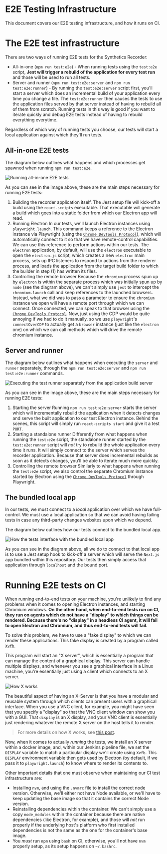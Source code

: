 # E2E Testing Infrastructure

This document covers our E2E testing infrastructure, and how it runs on CI.

# The E2E test infrastructure

There are two ways of running E2E tests for the Synthetics Recorder:

* All-in-one (`npm run test:e2e`) - When running tests using the `test:e2e` script, **Jest will trigger a rebuild of the application for every test run** and those will be used to run all tests.
* Server and runner (`npm run test:e2e:server` and `npm run test:e2e:runner`) - By running the `test:e2e:server` script first, you'll start a server which does an incremental build of your application every time you change a file. The `test:e2e:runner` then causes the tests to use the application files served by that server instead of having to rebuild all of them from scratch.
  Running tests in this way is good if you want to iterate quickly and debug E2E tests instead of having to rebuild everything everytime.

Regardless of which way of running tests you choose, our tests will start a local application against which they'll run tests.

## All-in-one E2E tests

The diagram below outlines what happens and which processes get spawned when running `npm run test:e2e`.

![Running all-in-one E2E tests](./e2e_1.png)

As you can see in the image above, these are the main steps necessary for running E2E tests:

1. Building the recorder application itself.
    The Jest setup file will kick-off a build using the `react-scripts` executable. That executable will generate a build which goes into a static folder from which our Electron app will read.
2. Running Electron
    In our tests, we'll launch Electron instances using `playwright.launch`. This command keeps a reference to the Electron instance via Playwright (using the [`Chrome DevTools Protocol`](https://chromedevtools.github.io/devtools-protocol/)), which will automatically connect to it so that we have remote-control capabilities. We can use this reference to perform actions within our tests.
    The `electron` application, by default, will use the `electron` executable to open the `electron.js` script, which creates a new `electron` main process, sets up IPC listeners to respond to actions from the renderer process, and loads the application from the target build folder to which the builder in step (1) has written its files.
3. Controlling the remote browser
    Because the `chromium` process spun up by `electron` is within the separate process which was initially spun up by `node` (see the diagram above), we can't simply use `jest` to intercept the `chromium.launch` call and keep references to the launched browsers. Instead, what we did was to pass a parameter to ensure the `chromium` instance we open will have a remote port through which we can connect. Once connected, we can speak to that browser using the [`Chrome DevTools Protocol`](https://chromedevtools.github.io/devtools-protocol/).
    Now, just using the CDP would be quite annoying if we had to do it manually, so we use `playwright`'s `connectOverCDP` to actually get a `browser` instance (just like the `electron` one) on which we can call methods which will drive the remote chromium instance.

## Server and runner

The diagram below outlines what happens when executing the `server` and `runner` separately, through the `npm run test:e2e:server` and `npm run test:e2e:runner` commands.

![Executing the test runner separately from the application build server](./e2e_2.png)

As you can see in the image above, these are the main steps necessary for running E2E tests:

1. Starting the server
    Running `npm run test:e2e:server` starts the server which will incrementally rebuild the application when it detects changes and serve the built application to our test Electron instance.
    Behind the scenes, this script will simply run `react-scripts start` and give it a test `PORT`.
2. Starting a standalone runner
    Differently from what happens when running the `test:e2e` script, the standalone runner started by the `test:e2e:runner` script will _not_ try to rebuild the whole application every time it runs. It will simply connect to the server which serves the recorder application.
    Because that server does incremental rebuilds as soon as it detects changes, you'll be able to iterate much more quickly.
3. Controlling the remote browser
    Similarly to what happens when running the `test:e2e` script, we also control the separate Chromium instance started by Electron using the [`Chrome DevTools Protocol`](https://chromedevtools.github.io/devtools-protocol/) through Playwright.

## The bundled local app

In our tests, we must connect to a _local_ application over which we have full-control. We must use a local application so that we can avoid having failing tests in case any third-party changes websites upon which we depend.

The diagram below outlines how our tests connect to the bundled local app.

![How the tests interface with the bundled local app](./e2e_3.png)

As you can see in the diagram above, all we do to connect to that local app is to use a Jest setup hook to kick-off a server which will serve the `Next.js` app bundled within this repository. Our tests then simply access that application through `localhost` and the bound port.

# Running E2E tests on CI

When running end-to-end tests on your machine, you're unlikely to find any problems when it comes to opening Electron instances, and starting Chromium windows. **On the other hand, when end-to-end tests run on CI, they run on agents which do not have a "display" to which things can be rendered. Because there's no "display" in a headless CI agent, it will fail to open Electron and Chromium, and thus end-to-end tests will fail.**

To solve this problem, we have to use a "fake display" to which we can render these applications. This fake display is created by a program called [`Xvfb`](https://en.wikipedia.org/wiki/Xvfb).

This program will start an "X server", which is essentially a program that can manage the content of a graphical display. This server can handle multiple displays, and whenever you see a graphical interface in a Linux machine, you're essentially just using a client which connects to an X server.

![How X works](https://miro.medium.com/max/500/1*Pox0bW6shXIdu15PIS1log.png)

The beautiful aspect of having an X-Server is that you have a modular and reusable system through which clients can present users with a graphical interface. When you use a VNC client, for example, you might have seen that you specify a "display" so that the VNC client window can show you with a GUI. That `display` is an X display, and your VNC client is essentially just rendering whatever the remote X server on the host tells it to render.

> For more details on how X works, see [this post](https://medium.com/mindorks/x-server-client-what-the-hell-305bd0dc857f).

Now, when it comes to actually _running_ the tests, we install an X server within a docker image, and, within our Jenkins pipeline file, we set the `DISPLAY` variable to match a particular display we'll create using `Xvfb`. This `DISPLAY` environment variable then gets used by Electron (by default, if we pass it to `playwright.launch`) to know where to render its contents to.

Other important details that one must observe when maintaining our CI test infrastructure are:

* Installing `nvm`, and using the `.nvmrc` file to install the correct node version. Otherwise, we'll either not have Node available, or we'll have to keep updating the base image so that it contains the correct Node version.
* Reinstalling dependencies within the container. We can't simply use a copy `node_modules` within the container because there are native dependencies (like Electron, for example), and those will _not_ run properly if the underlying host's platform who first installed dependencies is not the same as the one for the container's base image.
* You _must_ run `npm` using `bash` on CI, otherwise, you'll not have `nvm` properly setup, as its setup happens on `~/.bashrc`.
